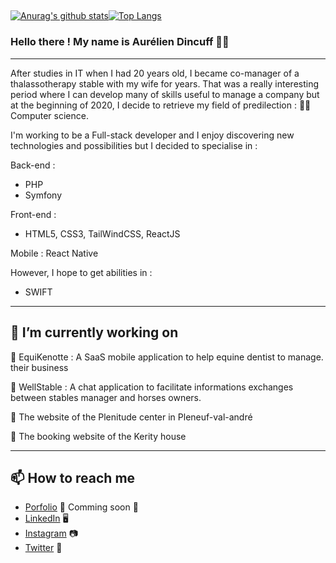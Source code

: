 ##
[![Anurag's github stats](https://github-readme-stats.vercel.app/api?username=aurelien22)](https://github.com/anuraghazra/github-readme-stats)[![Top Langs](https://github-readme-stats.vercel.app/api/top-langs/?username=aurelien22&layout=compact)](https://github.com/aurelien22/github-readme-stats)

### Hello there ! My name is Aurélien Dincuff 👋😄
--- 
After studies in IT when I had 20 years old, I became co-manager of a thalassotherapy stable with my wife for years.
That was a really interesting period where I can develop many of skills useful to manage a company but at the beginning of 2020, I decide to retrieve my field of predilection : 👨‍💻 Computer science.

I'm working to be a Full-stack developer and I enjoy discovering new technologies and possibilities but I decided to specialise in : 

Back-end :

  - PHP
  - Symfony

Front-end :

  - HTML5, CSS3, TailWindCSS, ReactJS

Mobile : React Native


However, I hope to get abilities in :

  - SWIFT

--- 

## 🔭 **I’m currently working on**

  🚀 EquiKenotte : A SaaS mobile application to help equine dentist to manage. their business
  
  🚀 WellStable : A chat application to facilitate informations exchanges between stables manager and horses owners.

  🚀 The website of the Plenitude center in Pleneuf-val-andré

  🚀 The booking website of the Kerity house

---

## 📫 How to reach me
- [Porfolio](https://localhost) 🌇 Comming soon 🚀
- [LinkedIn](https://www.linkedin.com/in/aurélien-dincuff-co-gerant-entreprise/) 🖥
- [Instagram](https://www.instagram.com/aurelien_dincuff) 📷
- [Twitter](https://twitter.com/darklondon22) 🐤

